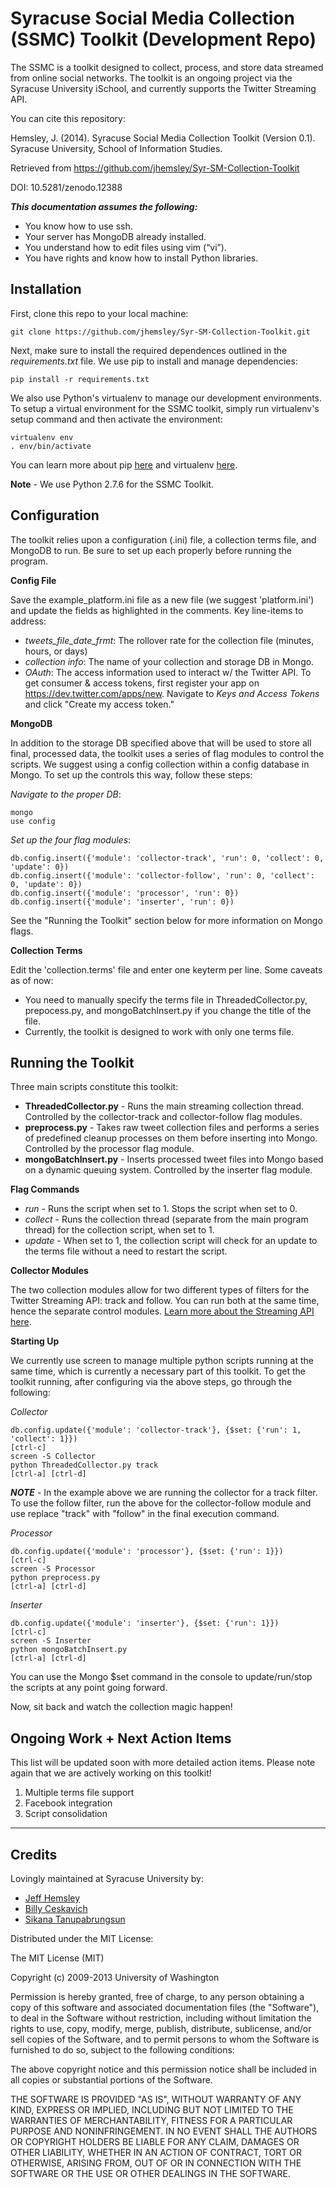 Syracuse Social Media Collection (SSMC) Toolkit (Development Repo)
=========

The SSMC is a toolkit designed to collect, process, and store data streamed from online social networks. The toolkit is an ongoing project via the Syracuse University iSchool, and currently supports the Twitter Streaming API.

You can cite this repository: 

Hemsley, J. (2014). Syracuse Social Media Collection Toolkit (Version 0.1). Syracuse University, School of Information Studies. 

Retrieved from https://github.com/jhemsley/Syr-SM-Collection-Toolkit

DOI: 10.5281/zenodo.12388

**_This documentation assumes the following:_**

* You know how to use ssh.
* Your server has MongoDB already installed.
* You understand how to edit files using vim (“vi”).
* You have rights and know how to install Python libraries.

## Installation

First, clone this repo to your local machine:

```
git clone https://github.com/jhemsley/Syr-SM-Collection-Toolkit.git
```

Next, make sure to install the required dependences outlined in the _requirements.txt_ file. We use pip to install and manage dependencies:

```
pip install -r requirements.txt
```

We also use Python's virtualenv to manage our development environments. To setup a virtual environment for the SSMC toolkit, simply run virtualenv's setup command and then activate the environment:

    virtualenv env
    . env/bin/activate

You can learn more about pip [here](https://pypi.python.org/pypi/pip) and virtualenv [here](http://virtualenv.readthedocs.org/en/latest/).

**Note** - We use Python 2.7.6 for the SSMC Toolkit.

## Configuration

The toolkit relies upon a configuration (.ini) file, a collection terms file, and MongoDB to run. Be sure to set up each properly before running the program.

**Config File**

Save the example_platform.ini file as a new file (we suggest 'platform.ini') and update the fields as highlighted in the comments. Key line-items to address:

* _tweets_file_date_frmt_: The rollover rate for the collection file (minutes, hours, or days)
* _collection info_: The name of your collection and storage DB in Mongo.
* _OAuth_: The access information used to interact w/ the Twitter API. To get consumer & access tokens, first register your app on https://dev.twitter.com/apps/new. Navigate to _Keys and Access Tokens_ and click "Create my access token."

**MongoDB**

In addition to the storage DB specified above that will be used to store all final, processed data, the toolkit uses a series of flag modules to control the scripts. We suggest using a config collection within a config database in Mongo. To set up the controls this way, follow these steps:

_Navigate to the proper DB_:

    mongo
    use config

_Set up the four flag modules_:

    db.config.insert({'module': 'collector-track', 'run': 0, 'collect': 0, 'update': 0})
    db.config.insert({'module': 'collector-follow', 'run': 0, 'collect': 0, 'update': 0})
    db.config.insert({'module': 'processor', 'run': 0})
    db.config.insert({'module': 'inserter', 'run': 0})

See the "Running the Toolkit" section below for more information on Mongo flags.

**Collection Terms**

Edit the 'collection.terms' file and enter one keyterm per line. Some caveats as of now:

* You need to manually specify the terms file in ThreadedCollector.py, prepocess.py, and mongoBatchInsert.py if you change the title of the file.
* Currently, the toolkit is designed to work with only one terms file.

## Running the Toolkit

Three main scripts constitute this toolkit:

* **ThreadedCollector.py** - Runs the main streaming collection thread. Controlled by the collector-track and collector-follow flag modules.
* **preprocess.py** - Takes raw tweet collection files and performs a series of predefined cleanup processes on them before inserting into Mongo. Controlled by the processor flag module.
* **mongoBatchInsert.py** - Inserts processed tweet files into Mongo based on a dynamic queuing system. Controlled by the inserter flag module.

**Flag Commands**

* _run_ - Runs the script when set to 1. Stops the script when set to 0.
* _collect_ - Runs the collection thread (separate from the main program thread) for the collection script, when set to 1.
* _update_ - When set to 1, the collection script will check for an update to the terms file without a need to restart the script.

**Collector Modules**

The two collection modules allow for two different types of filters for the Twitter Streaming API: track and follow. You can run both at the same time, hence the separate control modules. [Learn more about the Streaming API here](https://dev.twitter.com/streaming/overview).

**Starting Up**

We currently use screen to manage multiple python scripts running at the same time, which is currently a necessary part of this toolkit. To get the toolkit running, after configuring via the above steps, go through the following:

_Collector_

    db.config.update({'module': 'collector-track'}, {$set: {'run': 1, 'collect': 1}})
    [ctrl-c]
    screen -S Collector
    python ThreadedCollector.py track
    [ctrl-a] [ctrl-d]

**_NOTE_** - In the example above we are running the collector for a track filter. To use the follow filter, run the above for the collector-follow module and use replace "track" with "follow" in the final execution command.

_Processor_

    db.config.update({'module': 'processor'}, {$set: {'run': 1}})
    [ctrl-c]
    screen -S Processor
    python preprocess.py
    [ctrl-a] [ctrl-d]

_Inserter_

    db.config.update({'module': 'inserter'}, {$set: {'run': 1}})
    [ctrl-c]
    screen -S Inserter
    python mongoBatchInsert.py
    [ctrl-a] [ctrl-d]

You can use the Mongo $set command in the console to update/run/stop the scripts at any point going forward.

Now, sit back and watch the collection magic happen!

## Ongoing Work + Next Action Items

This list will be updated soon with more detailed action items. Please note again that we are actively working on this toolkit!

1. Multiple terms file support
2. Facebook integration
3. Script consolidation

---

## Credits

Lovingly maintained at Syracuse University by:

* [Jeff Hemsley](https://github.com/jhemsley)
* [Billy Ceskavich](https://github.com/bceskavich/)
* [Sikana Tanupabrungsun](https://github.com/Sikana)

Distributed under the MIT License:

The MIT License (MIT)

Copyright (c) 2009-2013 University of Washington

Permission is hereby granted, free of charge, to any person obtaining a copy of this software and associated documentation files (the "Software"), to deal in the Software without restriction, including without limitation the rights to use, copy, modify, merge, publish, distribute, sublicense, and/or sell copies of the Software, and to permit persons to whom the Software is furnished to do so, subject to the following conditions:

The above copyright notice and this permission notice shall be included in all copies or substantial portions of the Software.

THE SOFTWARE IS PROVIDED "AS IS", WITHOUT WARRANTY OF ANY KIND, EXPRESS OR IMPLIED, INCLUDING BUT NOT LIMITED TO THE WARRANTIES OF MERCHANTABILITY, FITNESS FOR A PARTICULAR PURPOSE AND NONINFRINGEMENT. IN NO EVENT SHALL THE AUTHORS OR COPYRIGHT HOLDERS BE LIABLE FOR ANY CLAIM, DAMAGES OR OTHER LIABILITY, WHETHER IN AN ACTION OF CONTRACT, TORT OR OTHERWISE, ARISING FROM, OUT OF OR IN CONNECTION WITH THE SOFTWARE OR THE USE OR OTHER DEALINGS IN THE SOFTWARE.
